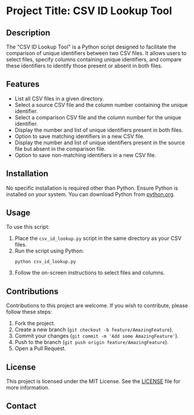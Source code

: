 # Project Title: CSV ID Lookup Tool

## Description
The "CSV ID Lookup Tool" is a Python script designed to facilitate the comparison of unique identifiers between two CSV files. It allows users to select files, specify columns containing unique identifiers, and compare these identifiers to identify those present or absent in both files.

## Features
- List all CSV files in a given directory.
- Select a source CSV file and the column number containing the unique identifier.
- Select a comparison CSV file and the column number for the unique identifier.
- Display the number and list of unique identifiers present in both files.
- Option to save matching identifiers in a new CSV file.
- Display the number and list of unique identifiers present in the source file but absent in the comparison file.
- Option to save non-matching identifiers in a new CSV file.

## Installation
No specific installation is required other than Python. Ensure Python is installed on your system. You can download Python from [python.org](https://www.python.org/downloads/).

## Usage
To use this script:
1. Place the `csv_id_lookup.py` script in the same directory as your CSV files.
2. Run the script using Python:
   ```
   python csv_id_lookup.py
   ```
3. Follow the on-screen instructions to select files and columns.

## Contributions
Contributions to this project are welcome. If you wish to contribute, please follow these steps:
1. Fork the project.
2. Create a new branch (`git checkout -b feature/AmazingFeature`).
3. Commit your changes (`git commit -m 'Add some AmazingFeature'`).
4. Push to the branch (`git push origin feature/AmazingFeature`).
5. Open a Pull Request.

## License
This project is licensed under the MIT License. See the [LICENSE](LICENSE) file for more information.

## Contact
